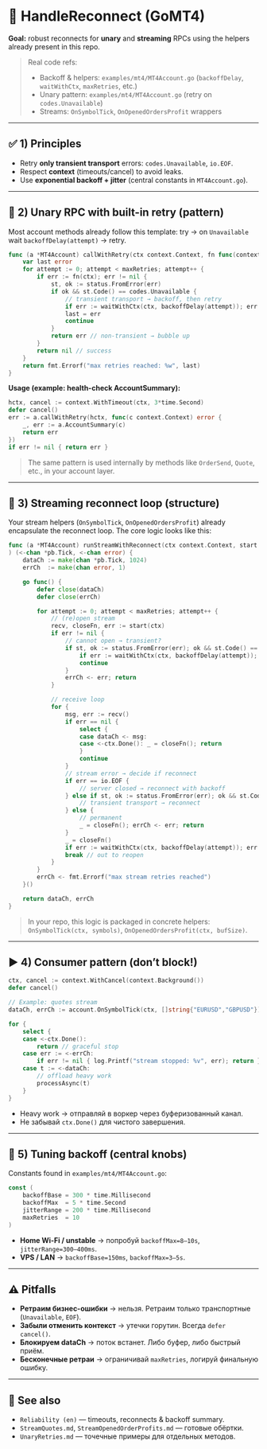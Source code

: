 # 🔁 HandleReconnect (GoMT4)

**Goal:** robust reconnects for **unary** and **streaming** RPCs using the helpers already present in this repo.

> Real code refs:
>
> * Backoff & helpers: `examples/mt4/MT4Account.go` (`backoffDelay`, `waitWithCtx`, `maxRetries`, etc.)
> * Unary pattern: `examples/mt4/MT4Account.go` (retry on `codes.Unavailable`)
> * Streams: `OnSymbolTick`, `OnOpenedOrdersProfit` wrappers

---

## ✅ 1) Principles

* Retry **only transient transport** errors: `codes.Unavailable`, `io.EOF`.
* Respect **context** (timeouts/cancel) to avoid leaks.
* Use **exponential backoff + jitter** (central constants in `MT4Account.go`).

---

## 🔹 2) Unary RPC with built-in retry (pattern)

Most account methods already follow this template: try → on `Unavailable` wait `backoffDelay(attempt)` → retry.

```go
func (a *MT4Account) callWithRetry(ctx context.Context, fn func(context.Context) error) error {
    var last error
    for attempt := 0; attempt < maxRetries; attempt++ {
        if err := fn(ctx); err != nil {
            st, ok := status.FromError(err)
            if ok && st.Code() == codes.Unavailable {
                // transient transport → backoff, then retry
                if err := waitWithCtx(ctx, backoffDelay(attempt)); err != nil { return err }
                last = err
                continue
            }
            return err // non-transient → bubble up
        }
        return nil // success
    }
    return fmt.Errorf("max retries reached: %w", last)
}
```

**Usage (example: health-check AccountSummary):**

```go
hctx, cancel := context.WithTimeout(ctx, 3*time.Second)
defer cancel()
err := a.callWithRetry(hctx, func(c context.Context) error {
    _, err := a.AccountSummary(c)
    return err
})
if err != nil { return err }
```

> The same pattern is used internally by methods like `OrderSend`, `Quote`, etc., in your account layer.

---

## 🔸 3) Streaming reconnect loop (structure)

Your stream helpers (`OnSymbolTick`, `OnOpenedOrdersProfit`) already encapsulate the reconnect loop. The core logic looks like this:

```go
func (a *MT4Account) runStreamWithReconnect(ctx context.Context, start func(context.Context) (recv func() (*pb.Tick, error), close func() error, err error),
) (<-chan *pb.Tick, <-chan error) {
    dataCh := make(chan *pb.Tick, 1024)
    errCh  := make(chan error, 1)

    go func() {
        defer close(dataCh)
        defer close(errCh)

        for attempt := 0; attempt < maxRetries; attempt++ {
            // (re)open stream
            recv, closeFn, err := start(ctx)
            if err != nil {
                // cannot open → transient?
                if st, ok := status.FromError(err); ok && st.Code() == codes.Unavailable {
                    if err := waitWithCtx(ctx, backoffDelay(attempt)); err != nil { errCh <- err; return }
                    continue
                }
                errCh <- err; return
            }

            // receive loop
            for {
                msg, err := recv()
                if err == nil {
                    select {
                    case dataCh <- msg:
                    case <-ctx.Done(): _ = closeFn(); return
                    }
                    continue
                }
                // stream error → decide if reconnect
                if err == io.EOF {
                    // server closed → reconnect with backoff
                } else if st, ok := status.FromError(err); ok && st.Code() == codes.Unavailable {
                    // transient transport → reconnect
                } else {
                    // permanent
                    _ = closeFn(); errCh <- err; return
                }
                _ = closeFn()
                if err := waitWithCtx(ctx, backoffDelay(attempt)); err != nil { errCh <- err; return }
                break // out to reopen
            }
        }
        errCh <- fmt.Errorf("max stream retries reached")
    }()

    return dataCh, errCh
}
```

> In your repo, this logic is packaged in concrete helpers: `OnSymbolTick(ctx, symbols)`, `OnOpenedOrdersProfit(ctx, bufSize)`.

---

## ▶️ 4) Consumer pattern (don’t block!)

```go
ctx, cancel := context.WithCancel(context.Background())
defer cancel()

// Example: quotes stream
dataCh, errCh := account.OnSymbolTick(ctx, []string{"EURUSD","GBPUSD"})

for {
    select {
    case <-ctx.Done():
        return // graceful stop
    case err := <-errCh:
        if err != nil { log.Printf("stream stopped: %v", err); return }
    case t := <-dataCh:
        // offload heavy work
        processAsync(t)
    }
}
```

* Heavy work → отправляй в воркер через буферизованный канал.
* Не забывай `ctx.Done()` для чистого завершения.

---

## 🧭 5) Tuning backoff (central knobs)

Constants found in `examples/mt4/MT4Account.go`:

```go
const (
    backoffBase = 300 * time.Millisecond
    backoffMax  = 5 * time.Second
    jitterRange = 200 * time.Millisecond
    maxRetries  = 10
)
```

* **Home Wi‑Fi / unstable** → попробуй `backoffMax=8–10s`, `jitterRange=300–400ms`.
* **VPS / LAN** → `backoffBase=150ms`, `backoffMax=3–5s`.

---

## ⚠️ Pitfalls

* **Ретраим бизнес-ошибки** → нельзя. Ретраим только транспортные (`Unavailable`, `EOF`).
* **Забыли отменить контекст** → утечки горутин. Всегда `defer cancel()`.
* **Блокируем dataCh** → поток встанет. Либо буфер, либо быстрый приём.
* **Бесконечные ретраи** → ограничивай `maxRetries`, логируй финальную ошибку.

---

## 🔗 See also

* `Reliability (en)` — timeouts, reconnects & backoff summary.
* `StreamQuotes.md`, `StreamOpenedOrderProfits.md` — готовые обёртки.
* `UnaryRetries.md` — точечные примеры для отдельных методов.
